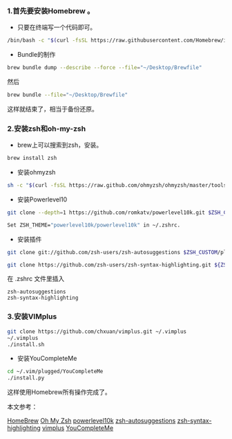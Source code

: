 ### 1.首先要安装Homebrew 。
* 只要在终端写一个代码即可。  
```bash
/bin/bash -c "$(curl -fsSL https://raw.githubusercontent.com/Homebrew/install/HEAD/install.sh)"
```
* Bundle的制作
```bash
brew bundle dump --describe --force --file="~/Desktop/Brewfile"
```
然后
```bash
brew bundle --file="~/Desktop/Brewfile"
```
这样就结束了，相当于备份还原。

### 2.安装zsh和oh-my-zsh
* brew上可以搜索到zsh，安装。
```bash
brew install zsh
```
* 安装ohmyzsh
```bash
sh -c "$(curl -fsSL https://raw.github.com/ohmyzsh/ohmyzsh/master/tools/install.sh)"
```
* 安装Powerlevel10

```bash
git clone --depth=1 https://github.com/romkatv/powerlevel10k.git $ZSH_CUSTOM/themes/powerlevel10k

Set ZSH_THEME="powerlevel10k/powerlevel10k" in ~/.zshrc.
```

* 安装插件

```bash
git clone git://github.com/zsh-users/zsh-autosuggestions $ZSH_CUSTOM/plugins/zsh-autosuggestions

git clone https://github.com/zsh-users/zsh-syntax-highlighting.git ${ZSH_CUSTOM:-~/.oh-my-zsh/custom}/plugins/zsh-syntax-highlighting
```

在 .zshrc 文件里插入

```
zsh-autosuggestions
zsh-syntax-highlighting
```
### 3.安装VIMplus
```bash
git clone https://github.com/chxuan/vimplus.git ~/.vimplus
~/.vimplus
./install.sh
```
* 安装YouCompleteMe
```bash
cd ~/.vim/plugged/YouCompleteMe
./install.py
```
这样使用Homebrew所有操作完成了。



本文参考：

[HomeBrew](https://brew.sh)  [Oh My Zsh](https://ohmyz.sh) [powerlevel10k](https://github.com/romkatv/powerlevel10k) [zsh-autosuggestions](https://github.com/zsh-users/zsh-autosuggestions) [zsh-syntax-highlighting](https://github.com/zsh-users/zsh-syntax-highlighting) [vimplus](https://github.com/chxuan/vimplus) [YouCompleteMe](https://github.com/ycm-core/YouCompleteMe) 